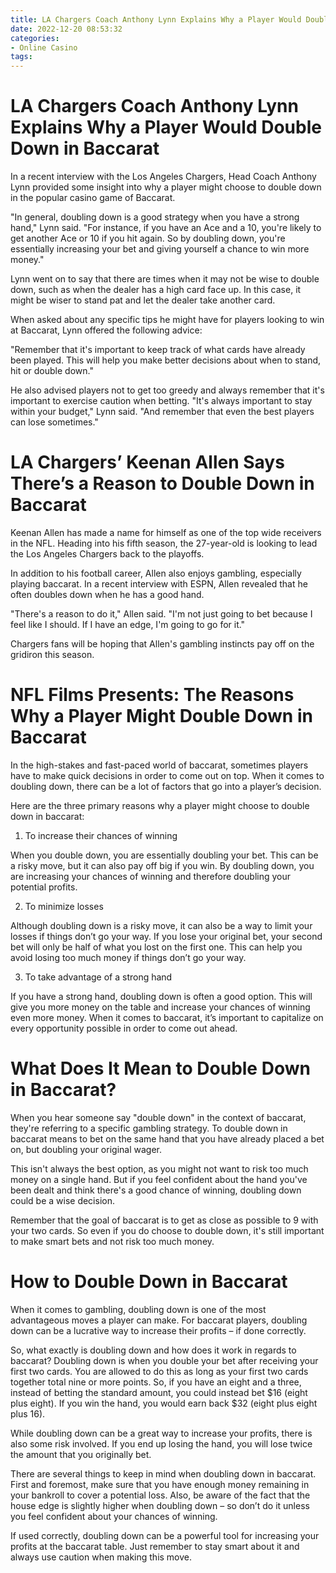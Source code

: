 ```yaml
---
title: LA Chargers Coach Anthony Lynn Explains Why a Player Would Double Down in Baccarat
date: 2022-12-20 08:53:32
categories:
- Online Casino
tags:
---
```



#  LA Chargers Coach Anthony Lynn Explains Why a Player Would Double Down in Baccarat

In a recent interview with the Los Angeles Chargers, Head Coach Anthony Lynn provided some insight into why a player might choose to double down in the popular casino game of Baccarat.

"In general, doubling down is a good strategy when you have a strong hand," Lynn said. "For instance, if you have an Ace and a 10, you're likely to get another Ace or 10 if you hit again. So by doubling down, you're essentially increasing your bet and giving yourself a chance to win more money."

Lynn went on to say that there are times when it may not be wise to double down, such as when the dealer has a high card face up. In this case, it might be wiser to stand pat and let the dealer take another card.

When asked about any specific tips he might have for players looking to win at Baccarat, Lynn offered the following advice:

"Remember that it's important to keep track of what cards have already been played. This will help you make better decisions about when to stand, hit or double down."

He also advised players not to get too greedy and always remember that it's important to exercise caution when betting. "It's always important to stay within your budget," Lynn said. "And remember that even the best players can lose sometimes."

#  LA Chargers’ Keenan Allen Says There’s a Reason to Double Down in Baccarat

Keenan Allen has made a name for himself as one of the top wide receivers in the NFL. Heading into his fifth season, the 27-year-old is looking to lead the Los Angeles Chargers back to the playoffs.

In addition to his football career, Allen also enjoys gambling, especially playing baccarat. In a recent interview with ESPN, Allen revealed that he often doubles down when he has a good hand.

"There's a reason to do it," Allen said. "I'm not just going to bet because I feel like I should. If I have an edge, I'm going to go for it."

Chargers fans will be hoping that Allen's gambling instincts pay off on the gridiron this season.

#  NFL Films Presents: The Reasons Why a Player Might Double Down in Baccarat

In the high-stakes and fast-paced world of baccarat, sometimes players have to make quick decisions in order to come out on top. When it comes to doubling down, there can be a lot of factors that go into a player’s decision.

Here are the three primary reasons why a player might choose to double down in baccarat:

1. To increase their chances of winning

When you double down, you are essentially doubling your bet. This can be a risky move, but it can also pay off big if you win. By doubling down, you are increasing your chances of winning and therefore doubling your potential profits.

2. To minimize losses

Although doubling down is a risky move, it can also be a way to limit your losses if things don’t go your way. If you lose your original bet, your second bet will only be half of what you lost on the first one. This can help you avoid losing too much money if things don’t go your way.

3. To take advantage of a strong hand

If you have a strong hand, doubling down is often a good option. This will give you more money on the table and increase your chances of winning even more money. When it comes to baccarat, it’s important to capitalize on every opportunity possible in order to come out ahead.

#  What Does It Mean to Double Down in Baccarat? 

When you hear someone say "double down" in the context of baccarat, they're referring to a specific gambling strategy. To double down in baccarat means to bet on the same hand that you have already placed a bet on, but doubling your original wager. 

This isn't always the best option, as you might not want to risk too much money on a single hand. But if you feel confident about the hand you've been dealt and think there's a good chance of winning, doubling down could be a wise decision. 

Remember that the goal of baccarat is to get as close as possible to 9 with your two cards. So even if you do choose to double down, it's still important to make smart bets and not risk too much money.

#  How to Double Down in Baccarat

When it comes to gambling, doubling down is one of the most advantageous moves a player can make. For baccarat players, doubling down can be a lucrative way to increase their profits – if done correctly.

So, what exactly is doubling down and how does it work in regards to baccarat? Doubling down is when you double your bet after receiving your first two cards. You are allowed to do this as long as your first two cards together total nine or more points. So, if you have an eight and a three, instead of betting the standard amount, you could instead bet $16 (eight plus eight). If you win the hand, you would earn back $32 (eight plus eight plus 16).

While doubling down can be a great way to increase your profits, there is also some risk involved. If you end up losing the hand, you will lose twice the amount that you originally bet.

There are several things to keep in mind when doubling down in baccarat. First and foremost, make sure that you have enough money remaining in your bankroll to cover a potential loss. Also, be aware of the fact that the house edge is slightly higher when doubling down – so don’t do it unless you feel confident about your chances of winning.

If used correctly, doubling down can be a powerful tool for increasing your profits at the baccarat table. Just remember to stay smart about it and always use caution when making this move.